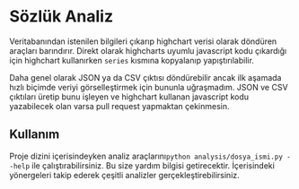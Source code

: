 # Sözlük Analiz

Veritabanından istenilen bilgileri çıkarıp highchart verisi olarak döndüren araçları
barındırır. Direkt olarak highcharts uyumlu javascript kodu çıkardığı için highchart
kullanırken `series` kısmına kopyalanıp yapıştırılabilir.

Daha genel olarak JSON ya da CSV çıktısı döndürebilir ancak ilk aşamada hızlı biçimde
veriyi görselleştirmek için bununla uğraşmadım. JSON ve CSV çıktıları üretip bunu
işleyen ve highchart kullanan javascript kodu yazabilecek olan varsa pull request
yapmaktan çekinmesin.

## Kullanım
Proje dizini içerisindeyken analiz araçlarını`python analysis/dosya_ismi.py --help`
ile çalıştırabilirsiniz. Bu size yardım bilgisi getirecektir. İçerisindeki yönergeleri
takip ederek çeşitli analizler gerçekleştirebilirsiniz.